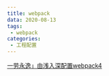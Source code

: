 ```yaml
---
title: webpack
data: 2020-08-13
tags:
 - webpack
categories: 
 - 工程配置
---
```


[一劳永逸」由浅入深配置webpack4](https://juejin.im/post/6859888538004783118)

